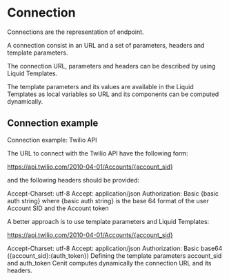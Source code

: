 # Connection

Connections are the representation of endpoint.

A connection consist in an URL and a set of parameters, headers and template parameters.

The connection URL, parameters and headers can be described by using Liquid Templates.

The template parameters and its values are available in the Liquid Templates as local variables so URL and its components can be computed dynamically.

## Connection example

Connection example: Twilio API

The URL to connect with the Twilio API have the following form:

https://api.twilio.com/2010-04-01/Accounts/{account_sid}

and the following headers should be provided:

Accept-Charset: utf-8
Accept: application/json
Authorization: Basic {basic auth string}
where {basic auth string} is the base 64 format of the user Account SID and the Account token

A better approach is to use template parameters and Liquid Templates:

https://api.twilio.com/2010-04-01/Accounts/{account_sid}

Accept-Charset: utf-8
Accept: application/json
Authorization: Basic base64 ({account_sid}:{auth_token})
Defining the template parameters account_sid and auth_token Cenit computes dynamically the connection URL and its headers.